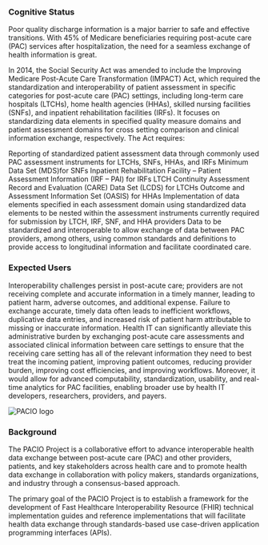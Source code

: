 ### Cognitive Status

Poor quality discharge information is a major barrier to safe and effective transitions. With 45% of Medicare beneficiaries requiring post-acute care (PAC) services after hospitalization, the need for a seamless exchange of health information is great.

In 2014, the Social Security Act was amended to include the Improving Medicare Post-Acute Care Transformation (IMPACT) Act, which required the standardization and interoperability of patient assessment in specific categories for post-acute care (PAC) settings, including long-term care hospitals (LTCHs), home health agencies (HHAs), skilled nursing facilities (SNFs), and inpatient rehabilitation facilities (IRFs). It focuses on standardizing data elements in specified quality measure domains and patient assessment domains for cross setting comparison and clinical information exchange, respectively. The Act requires:

Reporting of standardized patient assessment data through commonly used PAC assessment instruments for LTCHs, SNFs, HHAs, and IRFs
Minimum Data Set (MDS)for SNFs
Inpatient Rehabilitation Facility – Patient Assessment Information (IRF – PAI) for IRFs
LTCH Continuity Assessment Record and Evaluation (CARE) Data Set (LCDS) for LTCHs
Outcome and Assessment Information Set (OASIS) for HHAs
Implementation of data elements specified in each assessment domain using standardized data elements to be nested within the assessment instruments currently required for submission by LTCH, IRF, SNF, and HHA providers
Data to be standardized and interoperable to allow exchange of data between PAC providers, among others, using common standards and definitions to provide access to longitudinal information and facilitate coordinated care.

### Expected Users

Interoperability challenges persist in post-acute care; providers are not receiving complete and accurate information in a timely manner, leading to patient harm, adverse outcomes, and additional expense. Failure to exchange accurate, timely data often leads to inefficient workflows, duplicative data entries, and increased risk of patient harm attributable to missing or inaccurate information. Health IT can significantly alleviate this administrative burden by exchanging post-acute care assessments and associated clinical information between care settings to ensure that the receiving care setting has all of the relevant information they need to best treat the incoming patient, improving patient outcomes, reducing provider burden, improving cost efficiencies, and improving workflows. Moreover, it would allow for advanced computability, standardization, usability, and real-time analytics for PAC facilities, enabling broader use by health IT developers, researchers, providers, and payers.

![PACIO logo](./pacio.png)

### Background

The PACIO Project is a collaborative effort to advance interoperable health data exchange between post-acute care (PAC) and other providers, patients, and key stakeholders across health care and to promote health data exchange in collaboration with policy makers, standards organizations, and industry through a consensus-based approach.

The primary goal of the PACIO Project is to establish a framework for the development of Fast Healthcare Interoperability Resource (FHIR) technical implementation guides and reference implementations that will facilitate health data exchange through standards-based use case-driven application programming interfaces (APIs).
